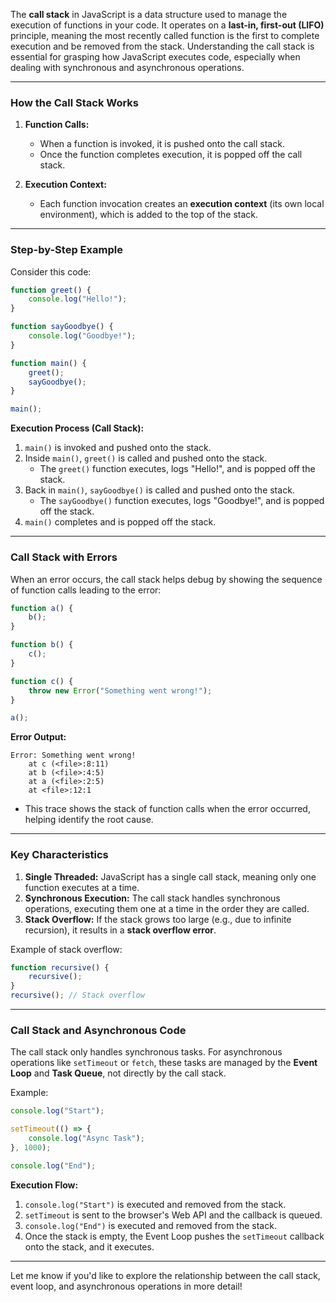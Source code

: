 The **call stack** in JavaScript is a data structure used to manage the execution of functions in your code. It operates on a **last-in, first-out (LIFO)** principle, meaning the most recently called function is the first to complete execution and be removed from the stack. Understanding the call stack is essential for grasping how JavaScript executes code, especially when dealing with synchronous and asynchronous operations.

---

### **How the Call Stack Works**

1. **Function Calls:**
   - When a function is invoked, it is pushed onto the call stack.
   - Once the function completes execution, it is popped off the call stack.
   
2. **Execution Context:**
   - Each function invocation creates an **execution context** (its own local environment), which is added to the top of the stack.

---

### **Step-by-Step Example**

Consider this code:
```javascript
function greet() {
    console.log("Hello!");
}

function sayGoodbye() {
    console.log("Goodbye!");
}

function main() {
    greet();
    sayGoodbye();
}

main();
```

**Execution Process (Call Stack):**
1. `main()` is invoked and pushed onto the stack.
2. Inside `main()`, `greet()` is called and pushed onto the stack.
   - The `greet()` function executes, logs "Hello!", and is popped off the stack.
3. Back in `main()`, `sayGoodbye()` is called and pushed onto the stack.
   - The `sayGoodbye()` function executes, logs "Goodbye!", and is popped off the stack.
4. `main()` completes and is popped off the stack.

---

### **Call Stack with Errors**

When an error occurs, the call stack helps debug by showing the sequence of function calls leading to the error:
```javascript
function a() {
    b();
}

function b() {
    c();
}

function c() {
    throw new Error("Something went wrong!");
}

a();
```
**Error Output:**
```
Error: Something went wrong!
    at c (<file>:8:11)
    at b (<file>:4:5)
    at a (<file>:2:5)
    at <file>:12:1
```
- This trace shows the stack of function calls when the error occurred, helping identify the root cause.

---

### **Key Characteristics**
1. **Single Threaded:** JavaScript has a single call stack, meaning only one function executes at a time.
2. **Synchronous Execution:** The call stack handles synchronous operations, executing them one at a time in the order they are called.
3. **Stack Overflow:** If the stack grows too large (e.g., due to infinite recursion), it results in a **stack overflow error**.

Example of stack overflow:
```javascript
function recursive() {
    recursive();
}
recursive(); // Stack overflow
```

---

### **Call Stack and Asynchronous Code**

The call stack only handles synchronous tasks. For asynchronous operations like `setTimeout` or `fetch`, these tasks are managed by the **Event Loop** and **Task Queue**, not directly by the call stack.

Example:
```javascript
console.log("Start");

setTimeout(() => {
    console.log("Async Task");
}, 1000);

console.log("End");
```

**Execution Flow:**
1. `console.log("Start")` is executed and removed from the stack.
2. `setTimeout` is sent to the browser's Web API and the callback is queued.
3. `console.log("End")` is executed and removed from the stack.
4. Once the stack is empty, the Event Loop pushes the `setTimeout` callback onto the stack, and it executes.

---

Let me know if you'd like to explore the relationship between the call stack, event loop, and asynchronous operations in more detail!